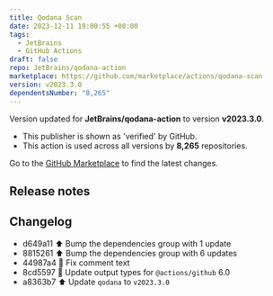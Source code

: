 ```yaml
---
title: Qodana Scan
date: 2023-12-11 19:00:55 +00:00
tags:
  - JetBrains
  - GitHub Actions
draft: false
repo: JetBrains/qodana-action
marketplace: https://github.com/marketplace/actions/qodana-scan
version: v2023.3.0
dependentsNumber: "8,265"
---
```



Version updated for **JetBrains/qodana-action** to version **v2023.3.0**.
- This publisher is shown as 'verified' by GitHub.
- This action is used across all versions by **8,265** repositories.

Go to the [GitHub Marketplace](https://github.com/marketplace/actions/qodana-scan) to find the latest changes.

## Release notes

## Changelog
* d649a11 :arrow_up: Bump the dependencies group with 1 update
* 8815261 :arrow_up: Bump the dependencies group with 6 updates
* 44987a4 :bug: Fix comment text
* 8cd5597 :bricks: Update output types for `@actions/github` 6.0
* a8363b7 :arrow_up: Update `qodana` to `v2023.3.0`



